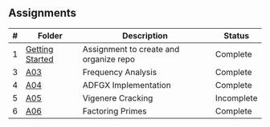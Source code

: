 ## Assignments

| # | Folder | Description |  Status  |
| :----: | ------ | ----------- | -------- |
|   1   | [Getting Started](https://github.com/sgilliland/4663-Cryptography-Gilliland/blob/master/Assignments/README.md) |   Assignment to create and organize repo   | Complete  |
|   3   | [A03](https://github.com/sgilliland/4663-Cryptography-Gilliland/blob/master/Assignments/A03) |   Frequency Analysis   |  Complete  |
|   4   | [A04](https://github.com/sgilliland/4663-Cryptography-Gilliland/blob/master/Assignments/A04) |   ADFGX Implementation   |  Complete  |
|   5   | [A05](https://github.com/sgilliland/4663-Cryptography-Gilliland/blob/master/Assignments/A05) |   Vigenere Cracking   |  Incomplete  |
|   6   | [A06](https://github.com/sgilliland/4663-Cryptography-Gilliland/blob/master/Assignments/A06) |   Factoring Primes   |  Complete  |
